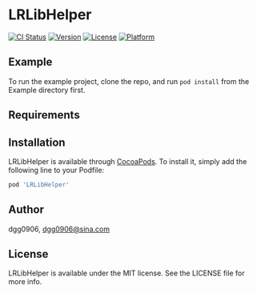 # LRLibHelper

[![CI Status](https://img.shields.io/travis/dgg0906/LRLibHelper.svg?style=flat)](https://travis-ci.org/dgg0906/LRLibHelper)
[![Version](https://img.shields.io/cocoapods/v/LRLibHelper.svg?style=flat)](https://cocoapods.org/pods/LRLibHelper)
[![License](https://img.shields.io/cocoapods/l/LRLibHelper.svg?style=flat)](https://cocoapods.org/pods/LRLibHelper)
[![Platform](https://img.shields.io/cocoapods/p/LRLibHelper.svg?style=flat)](https://cocoapods.org/pods/LRLibHelper)

## Example

To run the example project, clone the repo, and run `pod install` from the Example directory first.

## Requirements

## Installation

LRLibHelper is available through [CocoaPods](https://cocoapods.org). To install
it, simply add the following line to your Podfile:

```ruby
pod 'LRLibHelper'
```

## Author

dgg0906, dgg0906@sina.com

## License

LRLibHelper is available under the MIT license. See the LICENSE file for more info.
